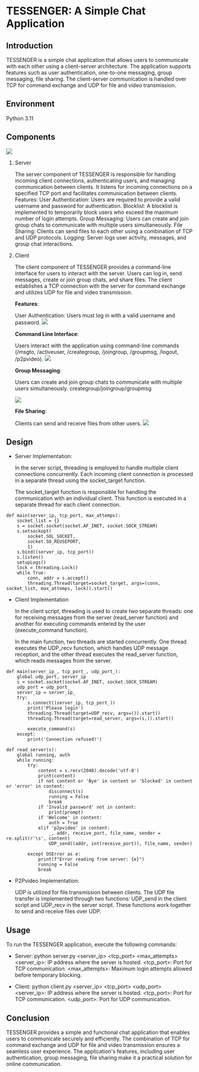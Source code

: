 # TESSENGER: A Simple Chat Application

## Introduction

TESSENGER is a simple chat application that allows users to communicate with each other using a client-server architecture. The application supports features such as user authentication, one-to-one messaging, group messaging, file sharing. The client-server communication is handled over TCP for command exchange and UDP for file and video transmission.

## Environment
Python 3.11


## Components

![](https://github.com/ace-lii/chatogether/blob/main/img/IMG_6C56FE4AC980-1.jpeg?raw=true)

1. Server

	The server component of TESSENGER is responsible for handling incoming client connections, authenticating users, and managing communication between clients. It listens for incoming connections on a specified TCP port and facilitates communication between clients.
Features:
User Authentication: Users are required to provide a valid username and password for authentication.
Blocklist: A blocklist is implemented to temporarily block users who exceed the maximum number of login attempts.
Group Messaging: Users can create and join group chats to communicate with multiple users simultaneously.
File Sharing: Clients can send files to each other using a combination of TCP and UDP protocols.
Logging: Server logs user activity, messages, and group chat interactions.

2. Client

	The client component of TESSENGER provides a command-line interface for users to interact with the server. Users can log in, send messages, create or join group chats, and share files. The client establishes a TCP connection with the server for command exchange and utilizes UDP for file and video transmission.

	**Features**:

	User Authentication: Users must log in with a valid username and password.
	![](https://github.com/ace-lii/chatogether/blob/main/img/IMG_AE479C2A6463-1.jpeg?raw=true)

	**Command Line Interface**: 

	Users interact with the application using command-line commands (/msgto, /activeuser, /creategroup, /joingroup, /groupmsg, /logout, /p2pvideo).
	![](https://github.com/ace-lii/chatogether/blob/main/img/IMG_0616110F9460-1.jpeg?raw=true)

	**Group Messaging**:
	
	Users can create and join group chats to communicate with multiple users simultaneously.
creategroup/joingroup/groupmsg

	![](https://github.com/ace-lii/chatogether/blob/main/img/IMG_52276E83C0E6-1.jpeg?raw=true)

	**File Sharing**: 

	Clients can send and receive files from other users.
	![](https://github.com/ace-lii/chatogether/blob/main/img/IMG_776C6BC3AE50-1.jpeg?raw=true)


 
## Design

* Server Implementation:

	In the server script, threading is employed to handle multiple client connections concurrently. Each incoming client connection is processed in a separate thread using the socket_target function.
	
		
	The socket_target function is responsible for handling the communication with an individual client. This function is executed in a separate thread for each client connection.

```
def main(server_ip, tcp_port, max_attemps):
    socket_list = {}
    s = socket.socket(socket.AF_INET, socket.SOCK_STREAM)
    s.setsockopt(
        socket.SOL_SOCKET,
        socket.SO_REUSEPORT,
        1)
    s.bind((server_ip, tcp_port))
    s.listen()
    setupLogs()
    lock = threading.Lock()
    while True:
        conn, addr = s.accept()
        threading.Thread(target=socket_target, args=(conn, socket_list, max_attemps, lock)).start()
```



* Client Implementation

	In the client script, threading is used to create two separate threads: one for receiving messages from the server (read_server function) and another for executing commands entered by the user (execute_command function).
	
	In the main function, two threads are started concurrently. One thread executes the UDP_recv function, which handles UDP message reception, and the other thread executes the read_server function, which reads messages from the server.

```
def main(server_ip_, tcp_port_, udp_port_):
    global udp_port, server_ip
    s = socket.socket(socket.AF_INET, socket.SOCK_STREAM)
    udp_port = udp_port_
    server_ip = server_ip_
    try:
        s.connect((server_ip, tcp_port_))
        print('Please login')
        threading.Thread(target=UDP_recv, args=()).start()
        threading.Thread(target=read_server, args=(s,)).start()

        execute_command(s)
    except:
        print('Connection refused!')
```




```
def read_server(s):
    global running, auth
    while running:
        try:
            content = s.recv(2048).decode('utf-8')
            print(content)
            if not content or 'Bye' in content or 'blocked' in content or 'error' in content:
                disconnect(s)
                running = False
                break
            if 'Invalid password' not in content:
                print(prompt)
            if 'Welcome' in content:
                auth = True
            elif 'p2pvideo' in content:
                _, addr, receive_port, file_name, sender = re.split(r'\s', content)
                UDP_send((addr, int(receive_port)), file_name, sender)

        except OSError as e:
            print(f"Error reading from server: {e}")
            running = False
            break
```
* P2Pvideo Implementation:

	UDP is utilized for file transmission between clients. The UDP file transfer is implemented through two functions: UDP_send in the client script and UDP_recv in the server script. These functions work together to send and receive files over UDP.


## Usage

To run the TESSENGER application, execute the following commands:

* Server:
python server.py <server_ip> <tcp_port> <max_attempts>
<server_ip>: IP address where the server is hosted.
<tcp_port>: Port for TCP communication.
<max_attempts>: Maximum login attempts allowed before temporary blocking.

* Client:
python client.py <server_ip> <tcp_port> <udp_port>
<server_ip>: IP address where the server is hosted.
<tcp_port>: Port for TCP communication.
<udp_port>: Port for UDP communication.

## Conclusion
TESSENGER provides a simple and functional chat application that enables users to communicate securely and efficiently. The combination of TCP for command exchange and UDP for file and video transmission ensures a seamless user experience. The application's features, including user authentication, group messaging, file sharing make it a practical solution for online communication.
